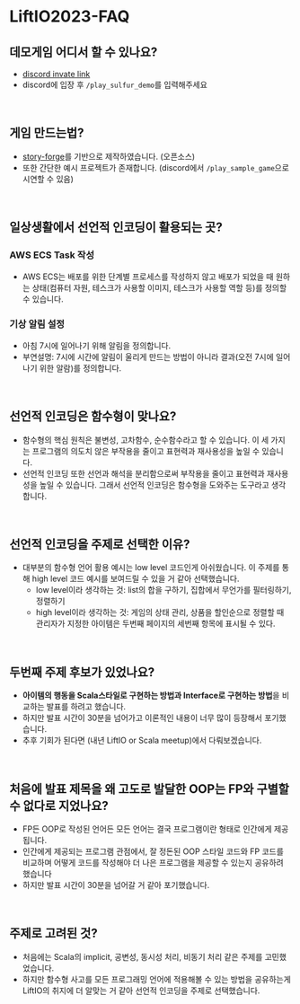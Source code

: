 # LiftIO2023-FAQ

## 데모게임 어디서 할 수 있나요?
- [discord invate link](https://discord.gg/g7HbEpjfTr)
- discord에 입장 후 `/play_sulfur_demo`를 입력해주세요

<br/>

## 게임 만드는법?
- [story-forge](https://github.com/SHSongs/story-forge)를 기반으로 제작하였습니다. (오픈소스)
- 또한 간단한 예시 프로젝트가 존재합니다. (discord에서 `/play_sample_game`으로 시연할 수 있음)

<br/>

## 일상생활에서 선언적 인코딩이 활용되는 곳?
### AWS ECS Task 작성
- AWS ECS는 배포를 위한 단계별 프로세스를 작성하지 않고 배포가 되었을 때 원하는 상태(컴퓨터 자원, 테스크가 사용할 이미지, 테스크가 사용할 역할 등)를 정의할 수 있습니다.

### 기상 알림 설정
- 아침 7시에 일어나기 위해 알림을 정의합니다. 
- 부연설명: 7시에 시간에 알림이 울리게 만드는 방법이 아니라 결과(오전 7시에 일어나기 위한 알람)를 정의합니다.

<br/>


## 선언적 인코딩은 함수형이 맞나요?
- 함수형의 핵심 원칙은 불변성, 고차함수, 순수함수라고 할 수 있습니다. 이 세 가지는 프로그램의 의도치 않은 부작용을 줄이고 표현력과 재사용성을 높일 수 있습니다.
- 선언적 인코딩 또한 선언과 해석을 분리함으로써 부작용을 줄이고 표현력과 재사용성을 높일 수 있습니다. 그래서 선언적 인코딩은 함수형을 도와주는 도구라고 생각합니다.

<br/>

## 선언적 인코딩을 주제로 선택한 이유?
- 대부분의 함수형 언어 활용 예시는 low level 코드인게 아쉬웠습니다. 이 주제를 통해 high level 코드 예시를 보여드릴 수 있을 거 같아 선택했습니다.
    - low level이라 생각하는 것: list의 합을 구하기, 집합에서 무언가를 필터링하기, 정렬하기
    - high level이라 생각하는 것: 게임의 상태 관리, 상품을 할인순으로 정렬할 때 관리자가 지정한 아이템은 두번째 페이지의 세번째 항목에 표시될 수 있다.

<br/>

## 두번째 주제 후보가 있었나요?
- **아이템의 행동을 Scala스타일로 구현하는 방법과 Interface로 구현하는 방법**을 비교하는 발표를 하려고 했습니다.
- 하지만 발표 시간이 30분을 넘어가고 이론적인 내용이 너무 많이 등장해서 포기했습니다.
- 추후 기회가 된다면 (내년 LiftIO or Scala meetup)에서 다뤄보겠습니다.

<br/>

## 처음에 발표 제목을 왜 **고도로 발달한 OOP는 FP와 구별할 수 없다**로 지었나요?
- FP든 OOP로 작성된 언어든 모든 언어는 결국 프로그램이란 형태로 인간에게 제공됩니다.
- 인간에게 제공되는 프로그램 관점에서, 잘 정돈된 OOP 스타일 코드와 FP 코드를 비교하며 어떻게 코드를 작성해야 더 나은 프로그램을 제공할 수 있는지 공유하려 했습니다
- 하지만 발표 시간이 30분을 넘어갈 거 같아 포기했습니다.


<br/>

## 주제로 고려된 것?
- 처음에는 Scala의 implicit, 공변성, 동시성 처리, 비동기 처리 같은 주제를 고민했었습니다.
- 하지만 함수형 사고를 모든 프로그래밍 언어에 적용해볼 수 있는 방법을 공유하는게 LiftIO의 취지에 더 알맞는 거 같아 선언적 인코딩을 주제로 선택했습니다.


